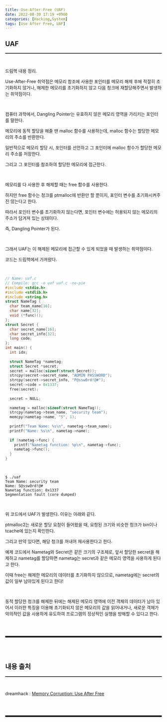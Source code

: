 ```yaml
---
title: Use-After-Free (UAF)
date: 2022-08-30 17:19 +0900
categories: [Hacking,System]
tags: [Use After Free, UAF]
---
```


## UAF
<hr style="border-top: 1px solid;"><br>

드림핵 내용 정리.

Use-After-Free 취약점은 메모리 참조에 사용한 포인터를 메모리 해제 후에 적절히 초기화하지 않거나, 해제한 메모리를 초기화하지 않고 다음 청크에 재할당해주면서 발생하는 취약점이다. 

<br>

컴퓨터 과학에서, Dangling Pointer는 유효하지 않은 메모리 영역을 가리키는 포인터를 말한다.

메모리에 동적 할당을 해줄 땐 malloc 함수를 사용하는데, malloc 함수는 할당한 메모리의 주소를 반환한다.

일반적으로 메모리 할당 시, 포인터를 선언하고 그 포인터에 malloc 함수가 할당한 메모리 주소를 저장한다.

그리고 그 포인터를 참조하여 할당한 메모리에 접근한다.

<br>

메모리를 다 사용한 후 해제할 때는 free 함수를 사용한다.

하지만 free 함수는 청크를 ptmalloc에 반환만 할 뿐이지, 포인터 변수를 초기화시켜주진 않는다고 한다.

따라서 포인터 변수를 초기화하지 않는다면, 포인터 변수에는 허용되지 않는 메모리의 주소가 담겨져 있는 상태이다.

즉, Dangling Pointer가 된다.

<br>

그래서 UAF는 이 해제된 메모리에 접근할 수 있게 되었을 때 발생하는 취약점이다.

코드는 드림핵에서 가져왔다.

<br>

```c
// Name: uaf.c
// Compile: gcc -o uaf uaf.c -no-pie
#include <stdio.h>
#include <stdlib.h>
#include <string.h>
struct NameTag {
  char team_name[16];
  char name[32];
  void (*func)();
};
struct Secret {
  char secret_name[16];
  char secret_info[32];
  long code;
};
int main() {
  int idx;
  
  struct NameTag *nametag;
  struct Secret *secret;
  secret = malloc(sizeof(struct Secret));
  strcpy(secret->secret_name, "ADMIN PASSWORD");
  strcpy(secret->secret_info, "P@ssw0rd!@#");
  secret->code = 0x1337;
  free(secret);
  
  secret = NULL;
  
  nametag = malloc(sizeof(struct NameTag));
  strcpy(nametag->team_name, "security team");
  memcpy(nametag->name, "S", 1);
  
  printf("Team Name: %s\n", nametag->team_name);
  printf("Name: %s\n", nametag->name);
  
  if (nametag->func) {
    printf("Nametag function: %p\n", nametag->func);
    nametag->func();
  }
}
```

<br>

```console
$ ./uaf
Team Name: security team
Name: S@ssw0rd!@#
Nametag function: 0x1337
Segmentation fault (core dumped)
```

<br>

위 코드에서 UAF가 발생한다. 이유는 아래와 같다.

ptmalloc2는 새로운 할당 요청이 들어왔을 때, 요청된 크기와 비슷한 청크가 bin이나 tcache에 있는지 확인한다.

그리고 만약 있다면, 해당 청크를 꺼내어 재사용한다고 한다.

예제 코드에서 Nametag와 Secret은 같은 크기의 구조체로, 앞서 할당한 secret을 해제하고 nametag를 할당하면 nametag는 secret과 같은 메모리 영역을 사용하게 된다고 한다.

이때 free는 해제한 메모리의 데이터를 초기화하지 않으므로, nametag에는 secret의 값이 일부 남아있게 된다고 한다!

<br>

동적 할당한 청크를 해제한 뒤에는 해제된 메모리 영역에 이전 객체의 데이터가 남아 있어서 이러한 특징을 이용해 초기화되지 않은 메모리의 값을 읽어내거나, 새로운 객체가 악의적인 값을 사용하게 유도하여 프로그램의 정상적인 실행을 방해할 수 있다고 한다.

<br><br>
<hr style="border: 2px solid;">
<br><br>

## 내용 출처
<hr style="border-top: 1px solid;"><br>

dreamhack
: <a href="https://dreamhack.io/lecture/courses/106" target="_blank">Memory Corruption: Use After Free</a>

<br><br>
<hr style="border: 2px solid;">
<br><br>
